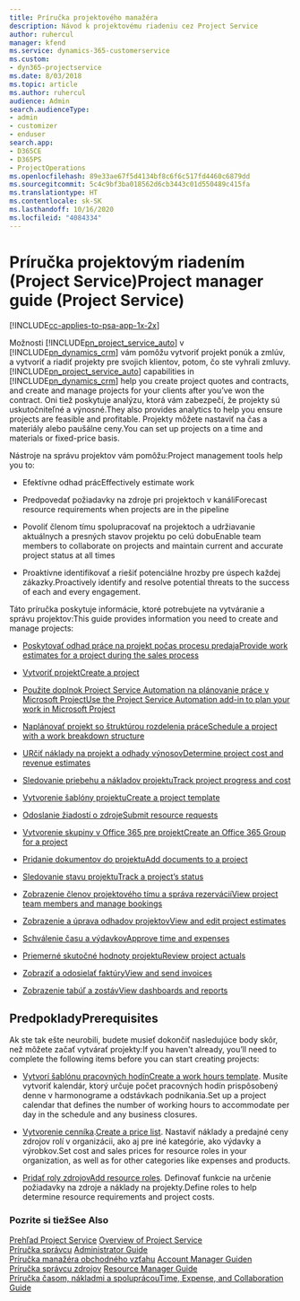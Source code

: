 ```yaml
---
title: Príručka projektového manažéra
description: Návod k projektovému riadeniu cez Project Service
author: ruhercul
manager: kfend
ms.service: dynamics-365-customerservice
ms.custom:
- dyn365-projectservice
ms.date: 8/03/2018
ms.topic: article
ms.author: ruhercul
audience: Admin
search.audienceType:
- admin
- customizer
- enduser
search.app:
- D365CE
- D365PS
- ProjectOperations
ms.openlocfilehash: 89e33ae67f5d4134bf8c6f6c517fd4460c6879dd
ms.sourcegitcommit: 5c4c9bf3ba018562d6cb3443c01d550489c415fa
ms.translationtype: HT
ms.contentlocale: sk-SK
ms.lasthandoff: 10/16/2020
ms.locfileid: "4084334"
---
```

# <a name="project-manager-guide-project-service"></a><span data-ttu-id="ec7dd-103">Príručka projektovým riadením (Project Service)</span><span class="sxs-lookup"><span data-stu-id="ec7dd-103">Project manager guide (Project Service)</span></span>

[!INCLUDE[cc-applies-to-psa-app-1x-2x](../includes/cc-applies-to-psa-app-1x-2x.md)]

<span data-ttu-id="ec7dd-104">Možnosti [!INCLUDE[pn_project_service_auto](../includes/pn-project-service-auto.md)] v [!INCLUDE[pn_dynamics_crm](../includes/pn-dynamics-crm.md)] vám pomôžu vytvoriť projekt ponúk a zmlúv, a vytvoriť a riadiť projekty pre svojich klientov, potom, čo ste vyhrali zmluvy.</span><span class="sxs-lookup"><span data-stu-id="ec7dd-104">[!INCLUDE[pn_project_service_auto](../includes/pn-project-service-auto.md)] capabilities in [!INCLUDE[pn_dynamics_crm](../includes/pn-dynamics-crm.md)] help you create project quotes and contracts, and create and manage projects for your clients after you’ve won the contract.</span></span> <span data-ttu-id="ec7dd-105">Oni tiež poskytuje analýzu, ktorá vám zabezpečí, že projekty sú uskutočniteľné a výnosné.</span><span class="sxs-lookup"><span data-stu-id="ec7dd-105">They also provides analytics to help you ensure projects are feasible and profitable.</span></span> <span data-ttu-id="ec7dd-106">Projekty môžete nastaviť na čas a materiály alebo paušálne ceny.</span><span class="sxs-lookup"><span data-stu-id="ec7dd-106">You can set up projects on a time and materials or fixed-price basis.</span></span>  
  
 <span data-ttu-id="ec7dd-107">Nástroje na správu projektov vám pomôžu:</span><span class="sxs-lookup"><span data-stu-id="ec7dd-107">Project management tools help you to:</span></span>  
  
-   <span data-ttu-id="ec7dd-108">Efektívne odhad prác</span><span class="sxs-lookup"><span data-stu-id="ec7dd-108">Effectively estimate work</span></span>  
  
-   <span data-ttu-id="ec7dd-109">Predpovedať požiadavky na zdroje pri projektoch v kanáli</span><span class="sxs-lookup"><span data-stu-id="ec7dd-109">Forecast resource requirements when projects are in the pipeline</span></span>  
  
-   <span data-ttu-id="ec7dd-110">Povoliť členom tímu spolupracovať na projektoch a udržiavanie aktuálnych a presných stavov projektu po celú dobu</span><span class="sxs-lookup"><span data-stu-id="ec7dd-110">Enable team members to collaborate on projects and maintain current and accurate project status at all times</span></span>  
  
-   <span data-ttu-id="ec7dd-111">Proaktívne identifikovať a riešiť potenciálne hrozby pre úspech každej zákazky.</span><span class="sxs-lookup"><span data-stu-id="ec7dd-111">Proactively identify and resolve potential threats to the success of each and every engagement.</span></span>  
  
<span data-ttu-id="ec7dd-112">Táto príručka poskytuje informácie, ktoré potrebujete na vytváranie a správu projektov:</span><span class="sxs-lookup"><span data-stu-id="ec7dd-112">This guide provides information you need to create and manage projects:</span></span>  
  
-   [<span data-ttu-id="ec7dd-113">Poskytovať odhad práce na projekt počas procesu predaja</span><span class="sxs-lookup"><span data-stu-id="ec7dd-113">Provide work estimates for a project during the sales process</span></span>](../psa/provide-estimates-project-during-sales-process.md)  
  
-   [<span data-ttu-id="ec7dd-114">Vytvoriť projekt</span><span class="sxs-lookup"><span data-stu-id="ec7dd-114">Create a project</span></span>](../psa/create-project.md)  
  
-   [<span data-ttu-id="ec7dd-115">Použite doplnok Project Service Automation na plánovanie práce v Microsoft Project</span><span class="sxs-lookup"><span data-stu-id="ec7dd-115">Use the Project Service Automation add-in to plan your work in Microsoft Project</span></span>](../psa/add-plan-work-microsoft-project.md)  
  
-   [<span data-ttu-id="ec7dd-116">Naplánovať projekt so štruktúrou rozdelenia práce</span><span class="sxs-lookup"><span data-stu-id="ec7dd-116">Schedule a project with a work breakdown structure</span></span>](../psa/schedule-project-work-breakdown-structure.md)  
  
-   [<span data-ttu-id="ec7dd-117">URčiť náklady na projekt a odhady výnosov</span><span class="sxs-lookup"><span data-stu-id="ec7dd-117">Determine project cost and revenue estimates</span></span>](../psa/determine-project-cost-revenue-estimates.md)  
  
-   [<span data-ttu-id="ec7dd-118">Sledovanie priebehu a nákladov projektu</span><span class="sxs-lookup"><span data-stu-id="ec7dd-118">Track project progress and cost</span></span>](../psa/track-project-progress-cost.md)  
  
-   [<span data-ttu-id="ec7dd-119">Vytvorenie šablóny projektu</span><span class="sxs-lookup"><span data-stu-id="ec7dd-119">Create a project template</span></span>](../psa/create-project-template.md)  
  
-   [<span data-ttu-id="ec7dd-120">Odoslanie žiadostí o zdroje</span><span class="sxs-lookup"><span data-stu-id="ec7dd-120">Submit resource requests</span></span>](../psa/submit-resource-requests.md)  
  
-   [<span data-ttu-id="ec7dd-121">Vytvorenie skupiny v Office 365 pre projekt</span><span class="sxs-lookup"><span data-stu-id="ec7dd-121">Create an Office 365 Group for a project</span></span>](../psa/create-office-365-group-project.md)  
  
-   [<span data-ttu-id="ec7dd-122">Pridanie dokumentov do projektu</span><span class="sxs-lookup"><span data-stu-id="ec7dd-122">Add documents to a project</span></span>](../psa/add-documents-project.md)  
  
-   [<span data-ttu-id="ec7dd-123">Sledovanie stavu projektu</span><span class="sxs-lookup"><span data-stu-id="ec7dd-123">Track a project’s status</span></span>](../psa/track-project-status.md)  
  
-   [<span data-ttu-id="ec7dd-124">Zobrazenie členov projektového tímu a správa rezervácií</span><span class="sxs-lookup"><span data-stu-id="ec7dd-124">View project team members and manage bookings</span></span>](../psa/view-project-team-members-manage-bookings.md)  
  
-   [<span data-ttu-id="ec7dd-125">Zobrazenie a úprava odhadov projektov</span><span class="sxs-lookup"><span data-stu-id="ec7dd-125">View and edit project estimates</span></span>](../psa/view-edit-project-estimates.md)  
  
-   [<span data-ttu-id="ec7dd-126">Schválenie času a výdavkov</span><span class="sxs-lookup"><span data-stu-id="ec7dd-126">Approve time and expenses</span></span>](../psa/approve-time-expenses.md)  
  
-   [<span data-ttu-id="ec7dd-127">Priemerné skutočné hodnoty projektu</span><span class="sxs-lookup"><span data-stu-id="ec7dd-127">Review project actuals</span></span>](../psa/review-project-actuals.md)  
  
-   [<span data-ttu-id="ec7dd-128">Zobraziť a odosielať faktúry</span><span class="sxs-lookup"><span data-stu-id="ec7dd-128">View and send invoices</span></span>](../psa/view-send-invoices.md)  
  
-   [<span data-ttu-id="ec7dd-129">Zobrazenie tabúľ a zostáv</span><span class="sxs-lookup"><span data-stu-id="ec7dd-129">View dashboards and reports</span></span>](../psa/view-dashboards-reports.md)  
  
## <a name="prerequisites"></a><span data-ttu-id="ec7dd-130">Predpoklady</span><span class="sxs-lookup"><span data-stu-id="ec7dd-130">Prerequisites</span></span>  
 <span data-ttu-id="ec7dd-131">Ak ste tak ešte neurobili, budete musieť dokončiť nasledujúce body skôr, než môžete začať vytvárať projekty:</span><span class="sxs-lookup"><span data-stu-id="ec7dd-131">If you haven't already, you’ll need to complete the following items before you can start creating projects:</span></span>  
  
-   <span data-ttu-id="ec7dd-132">[Vytvorí šablónu pracovných hodín](../psa/create-work-hours-template.md)</span><span class="sxs-lookup"><span data-stu-id="ec7dd-132">[Create a work hours template](../psa/create-work-hours-template.md).</span></span> <span data-ttu-id="ec7dd-133">Musíte vytvoriť kalendár, ktorý určuje počet pracovných hodín prispôsobený denne v harmonograme a odstávkach podnikania.</span><span class="sxs-lookup"><span data-stu-id="ec7dd-133">Set up a project calendar that defines the number of working hours to accommodate per day in the schedule and any business closures.</span></span>  
  
-   <span data-ttu-id="ec7dd-134">[Vytvorenie cenníka](../psa/create-price-list.md).</span><span class="sxs-lookup"><span data-stu-id="ec7dd-134">[Create a price list](../psa/create-price-list.md).</span></span> <span data-ttu-id="ec7dd-135">Nastaviť náklady a predajné ceny zdrojov rolí v organizácii, ako aj pre iné kategórie, ako výdavky a výrobkov.</span><span class="sxs-lookup"><span data-stu-id="ec7dd-135">Set cost and sales prices for resource roles in your organization, as well as for other categories like expenses and products.</span></span>  
  
-   <span data-ttu-id="ec7dd-136">[Pridať roly zdrojov](../psa/add-resource-roles.md)</span><span class="sxs-lookup"><span data-stu-id="ec7dd-136">[Add resource roles](../psa/add-resource-roles.md).</span></span> <span data-ttu-id="ec7dd-137">Definovať funkcie na určenie požiadavky na zdroje a náklady na projekty.</span><span class="sxs-lookup"><span data-stu-id="ec7dd-137">Define roles to help determine resource requirements and project costs.</span></span>  
  
### <a name="see-also"></a><span data-ttu-id="ec7dd-138">Pozrite si tiež</span><span class="sxs-lookup"><span data-stu-id="ec7dd-138">See Also</span></span>  
 <span data-ttu-id="ec7dd-139">[Prehľad Project Service](../psa/overview.md) </span><span class="sxs-lookup"><span data-stu-id="ec7dd-139">[Overview of Project Service](../psa/overview.md) </span></span>  
 <span data-ttu-id="ec7dd-140">[Príručka správcu](../psa/admin-guide.md) </span><span class="sxs-lookup"><span data-stu-id="ec7dd-140">[Administrator Guide](../psa/admin-guide.md) </span></span>  
 <span data-ttu-id="ec7dd-141">[Príručka manažéra obchodného vzťahu](../psa/account-manager-guide.md) </span><span class="sxs-lookup"><span data-stu-id="ec7dd-141">[Account Manager Guiden](../psa/account-manager-guide.md) </span></span>  
 <span data-ttu-id="ec7dd-142">[Príručka správcu zdrojov](../psa/resource-manager-guide.md) </span><span class="sxs-lookup"><span data-stu-id="ec7dd-142">[Resource Manager Guide](../psa/resource-manager-guide.md) </span></span>  
 [<span data-ttu-id="ec7dd-143">Príručka časom, nákladmi a spoluprácou</span><span class="sxs-lookup"><span data-stu-id="ec7dd-143">Time, Expense, and Collaboration Guide</span></span>](../psa/time-expense-collaboration-guide.md)

